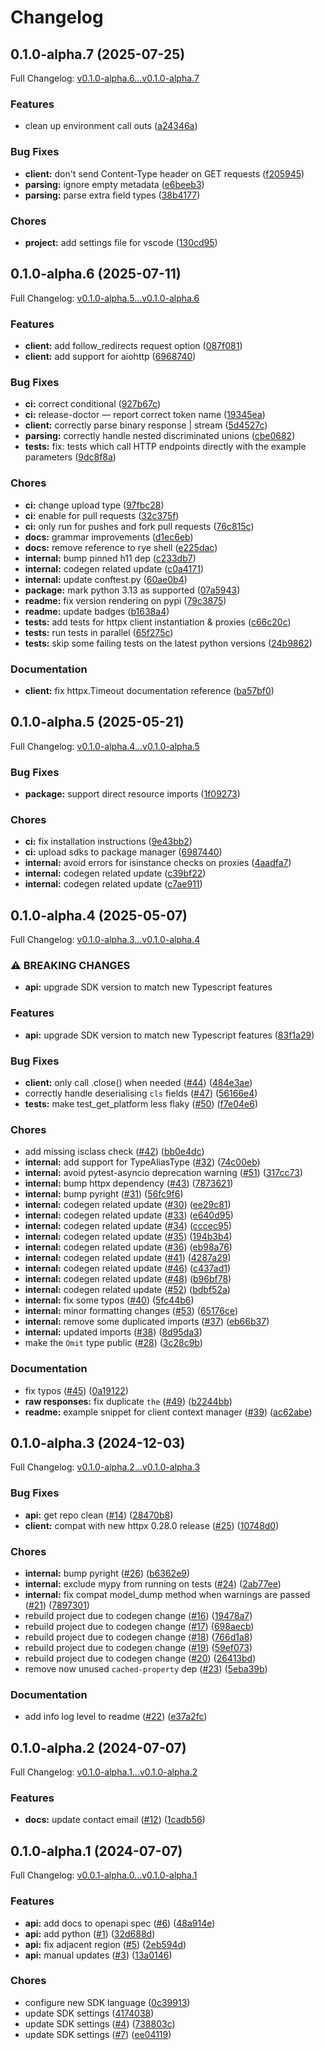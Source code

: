 # Changelog

## 0.1.0-alpha.7 (2025-07-25)

Full Changelog: [v0.1.0-alpha.6...v0.1.0-alpha.7](https://github.com/phoebe-bird/phoebe-python/compare/v0.1.0-alpha.6...v0.1.0-alpha.7)

### Features

* clean up environment call outs ([a24346a](https://github.com/phoebe-bird/phoebe-python/commit/a24346a18361ff45ecf74aec4259ed1e637de11b))


### Bug Fixes

* **client:** don't send Content-Type header on GET requests ([f205945](https://github.com/phoebe-bird/phoebe-python/commit/f205945db67cc14d75069aaf789b1cbc02001fef))
* **parsing:** ignore empty metadata ([e6beeb3](https://github.com/phoebe-bird/phoebe-python/commit/e6beeb3f0626a73da5a7ac1edd4aa2da2646d22e))
* **parsing:** parse extra field types ([38b4177](https://github.com/phoebe-bird/phoebe-python/commit/38b417781bdae4b7b780f9f1b6971ff3f36aaf2c))


### Chores

* **project:** add settings file for vscode ([130cd95](https://github.com/phoebe-bird/phoebe-python/commit/130cd95b99ad33f20727b082daac5aabe8832c17))

## 0.1.0-alpha.6 (2025-07-11)

Full Changelog: [v0.1.0-alpha.5...v0.1.0-alpha.6](https://github.com/phoebe-bird/phoebe-python/compare/v0.1.0-alpha.5...v0.1.0-alpha.6)

### Features

* **client:** add follow_redirects request option ([087f081](https://github.com/phoebe-bird/phoebe-python/commit/087f081dca8727864403f32a66448300933cfa9a))
* **client:** add support for aiohttp ([6968740](https://github.com/phoebe-bird/phoebe-python/commit/6968740ccb8830e39d3c32e3a05061da3f90e73f))


### Bug Fixes

* **ci:** correct conditional ([927b67c](https://github.com/phoebe-bird/phoebe-python/commit/927b67cfcb1d972b4fbb4ebed0e76fddf3995e33))
* **ci:** release-doctor — report correct token name ([19345ea](https://github.com/phoebe-bird/phoebe-python/commit/19345ea980544dd5933dacc6ceba41919ba56910))
* **client:** correctly parse binary response | stream ([5d4527c](https://github.com/phoebe-bird/phoebe-python/commit/5d4527c7ac682a6026e8a625e9d9149b1438131c))
* **parsing:** correctly handle nested discriminated unions ([cbe0682](https://github.com/phoebe-bird/phoebe-python/commit/cbe068244ccd8fffc63d6e8f776b4579fb2a5fd4))
* **tests:** fix: tests which call HTTP endpoints directly with the example parameters ([9dc8f8a](https://github.com/phoebe-bird/phoebe-python/commit/9dc8f8afa0b95505a5dcf5a1cc03aa78f653f698))


### Chores

* **ci:** change upload type ([97fbc28](https://github.com/phoebe-bird/phoebe-python/commit/97fbc281dd030bbf7173b86c1c91fdf6e6aa3c65))
* **ci:** enable for pull requests ([32c375f](https://github.com/phoebe-bird/phoebe-python/commit/32c375f982631b09b3e44bdd265771824a943285))
* **ci:** only run for pushes and fork pull requests ([76c815c](https://github.com/phoebe-bird/phoebe-python/commit/76c815ce62d931b02594bae35a9664f167a830ee))
* **docs:** grammar improvements ([d1ec6eb](https://github.com/phoebe-bird/phoebe-python/commit/d1ec6eb429b9c77e73e213df4e6e27855c57c231))
* **docs:** remove reference to rye shell ([e225dac](https://github.com/phoebe-bird/phoebe-python/commit/e225dac79e67526aac19dac460bedb121635bd47))
* **internal:** bump pinned h11 dep ([c233db7](https://github.com/phoebe-bird/phoebe-python/commit/c233db706a43c51418dd64a60a430b1bf54e05d3))
* **internal:** codegen related update ([c0a4171](https://github.com/phoebe-bird/phoebe-python/commit/c0a4171e29de8e93d1719c90c90252028a0d53ea))
* **internal:** update conftest.py ([60ae0b4](https://github.com/phoebe-bird/phoebe-python/commit/60ae0b4d07b5f054b097bea0479f0e02c3f4100b))
* **package:** mark python 3.13 as supported ([07a5943](https://github.com/phoebe-bird/phoebe-python/commit/07a594361df34ce72d645cf9b1685ed6586518a3))
* **readme:** fix version rendering on pypi ([79c3875](https://github.com/phoebe-bird/phoebe-python/commit/79c3875c67216eff4f8e0b221f493d5488c03f98))
* **readme:** update badges ([b1638a4](https://github.com/phoebe-bird/phoebe-python/commit/b1638a4b300645fdf0c9b4508cf9a5de51ac5f72))
* **tests:** add tests for httpx client instantiation & proxies ([c66c20c](https://github.com/phoebe-bird/phoebe-python/commit/c66c20c146fe24e887df79295be8eaffcbc1274e))
* **tests:** run tests in parallel ([65f275c](https://github.com/phoebe-bird/phoebe-python/commit/65f275c3a6e663f8d13b23ca478c8609def10435))
* **tests:** skip some failing tests on the latest python versions ([24b9862](https://github.com/phoebe-bird/phoebe-python/commit/24b98626f885d4675d8feeb7cedc49315bce6014))


### Documentation

* **client:** fix httpx.Timeout documentation reference ([ba57bf0](https://github.com/phoebe-bird/phoebe-python/commit/ba57bf076c4d84398fa9b6d85c5aca32c521732f))

## 0.1.0-alpha.5 (2025-05-21)

Full Changelog: [v0.1.0-alpha.4...v0.1.0-alpha.5](https://github.com/phoebe-bird/phoebe-python/compare/v0.1.0-alpha.4...v0.1.0-alpha.5)

### Bug Fixes

* **package:** support direct resource imports ([1f09273](https://github.com/phoebe-bird/phoebe-python/commit/1f092739a3e083b74dbf2818651f1041006352c9))


### Chores

* **ci:** fix installation instructions ([9e43bb2](https://github.com/phoebe-bird/phoebe-python/commit/9e43bb2ac1576e9ef7ff11347210285f532306ef))
* **ci:** upload sdks to package manager ([6987440](https://github.com/phoebe-bird/phoebe-python/commit/6987440d75a9bca885132c0dacda6f9dc40ee1ec))
* **internal:** avoid errors for isinstance checks on proxies ([4aadfa7](https://github.com/phoebe-bird/phoebe-python/commit/4aadfa71f18713661a1dfc22f9efb2e715dfef32))
* **internal:** codegen related update ([c39bf22](https://github.com/phoebe-bird/phoebe-python/commit/c39bf22263c57bb85b99de208e45c70c1e57de81))
* **internal:** codegen related update ([c7ae911](https://github.com/phoebe-bird/phoebe-python/commit/c7ae9114d719331086f4a275111890dd882c8edf))

## 0.1.0-alpha.4 (2025-05-07)

Full Changelog: [v0.1.0-alpha.3...v0.1.0-alpha.4](https://github.com/phoebe-bird/phoebe-python/compare/v0.1.0-alpha.3...v0.1.0-alpha.4)

### ⚠ BREAKING CHANGES

* **api:** upgrade SDK version to match new Typescript features

### Features

* **api:** upgrade SDK version to match new Typescript features ([83f1a29](https://github.com/phoebe-bird/phoebe-python/commit/83f1a295b0fbcda5d6914777ede4ecaddc8b602c))


### Bug Fixes

* **client:** only call .close() when needed ([#44](https://github.com/phoebe-bird/phoebe-python/issues/44)) ([484e3ae](https://github.com/phoebe-bird/phoebe-python/commit/484e3ae08c20157cbb81a235daf18aa53bca9eac))
* correctly handle deserialising `cls` fields ([#47](https://github.com/phoebe-bird/phoebe-python/issues/47)) ([56166e4](https://github.com/phoebe-bird/phoebe-python/commit/56166e431ac07307d0f7e4d25a5905511971fd5d))
* **tests:** make test_get_platform less flaky ([#50](https://github.com/phoebe-bird/phoebe-python/issues/50)) ([f7e04e6](https://github.com/phoebe-bird/phoebe-python/commit/f7e04e608f687f58ecbb621619deee5fc9a6f5c6))


### Chores

* add missing isclass check ([#42](https://github.com/phoebe-bird/phoebe-python/issues/42)) ([bb0e4dc](https://github.com/phoebe-bird/phoebe-python/commit/bb0e4dc7361b229ca908892d9e697b4849b58298))
* **internal:** add support for TypeAliasType ([#32](https://github.com/phoebe-bird/phoebe-python/issues/32)) ([74c00eb](https://github.com/phoebe-bird/phoebe-python/commit/74c00eb5f16b7d2c6cf91c210a7992132100c9ff))
* **internal:** avoid pytest-asyncio deprecation warning ([#51](https://github.com/phoebe-bird/phoebe-python/issues/51)) ([317cc73](https://github.com/phoebe-bird/phoebe-python/commit/317cc73943e8a3f16d3f3f5acc27f7c471c609ff))
* **internal:** bump httpx dependency ([#43](https://github.com/phoebe-bird/phoebe-python/issues/43)) ([7873621](https://github.com/phoebe-bird/phoebe-python/commit/78736215148315e67d9021f7252aa654cb4fe477))
* **internal:** bump pyright ([#31](https://github.com/phoebe-bird/phoebe-python/issues/31)) ([56fc9f6](https://github.com/phoebe-bird/phoebe-python/commit/56fc9f6d8e376ad59a310e5ee5477d1cef6e9755))
* **internal:** codegen related update ([#30](https://github.com/phoebe-bird/phoebe-python/issues/30)) ([ee29c81](https://github.com/phoebe-bird/phoebe-python/commit/ee29c817ae3bea67a36ca602e686a8e47ce01e43))
* **internal:** codegen related update ([#33](https://github.com/phoebe-bird/phoebe-python/issues/33)) ([e640d95](https://github.com/phoebe-bird/phoebe-python/commit/e640d9539985b248ef3b508c93343dd06b89f562))
* **internal:** codegen related update ([#34](https://github.com/phoebe-bird/phoebe-python/issues/34)) ([cccec95](https://github.com/phoebe-bird/phoebe-python/commit/cccec954d6dfdb94d4aee374f77b68b63c463db4))
* **internal:** codegen related update ([#35](https://github.com/phoebe-bird/phoebe-python/issues/35)) ([194b3b4](https://github.com/phoebe-bird/phoebe-python/commit/194b3b46be481eef30374a76cc4829acc17f036b))
* **internal:** codegen related update ([#36](https://github.com/phoebe-bird/phoebe-python/issues/36)) ([eb98a76](https://github.com/phoebe-bird/phoebe-python/commit/eb98a764095034b4bd8da2bde59340ca1f26d3f5))
* **internal:** codegen related update ([#41](https://github.com/phoebe-bird/phoebe-python/issues/41)) ([4287a29](https://github.com/phoebe-bird/phoebe-python/commit/4287a29895de379a38cc3ca5c506e2b579e3d05c))
* **internal:** codegen related update ([#46](https://github.com/phoebe-bird/phoebe-python/issues/46)) ([c437ad1](https://github.com/phoebe-bird/phoebe-python/commit/c437ad152220653915c1c4a49ef6e3c7f099fbcc))
* **internal:** codegen related update ([#48](https://github.com/phoebe-bird/phoebe-python/issues/48)) ([b96bf78](https://github.com/phoebe-bird/phoebe-python/commit/b96bf78ce97afb67421dc3f89ade6acc5c97b3e7))
* **internal:** codegen related update ([#52](https://github.com/phoebe-bird/phoebe-python/issues/52)) ([bdbf52a](https://github.com/phoebe-bird/phoebe-python/commit/bdbf52a0ad97c6afbb00178e7582b7594487da04))
* **internal:** fix some typos ([#40](https://github.com/phoebe-bird/phoebe-python/issues/40)) ([5fc44b6](https://github.com/phoebe-bird/phoebe-python/commit/5fc44b6ce5160daa48d6178f9b221f2a3214664a))
* **internal:** minor formatting changes ([#53](https://github.com/phoebe-bird/phoebe-python/issues/53)) ([65176ce](https://github.com/phoebe-bird/phoebe-python/commit/65176ce9ad9fb2068dd447297967dd6d866f6d55))
* **internal:** remove some duplicated imports ([#37](https://github.com/phoebe-bird/phoebe-python/issues/37)) ([eb66b37](https://github.com/phoebe-bird/phoebe-python/commit/eb66b377b34fb1a423aaf3b93ca578064601dfb1))
* **internal:** updated imports ([#38](https://github.com/phoebe-bird/phoebe-python/issues/38)) ([8d95da3](https://github.com/phoebe-bird/phoebe-python/commit/8d95da3455ca86cc236967c84ef261fe1047adb4))
* make the `Omit` type public ([#28](https://github.com/phoebe-bird/phoebe-python/issues/28)) ([3c28c9b](https://github.com/phoebe-bird/phoebe-python/commit/3c28c9b459c968964d3d57a179cc5a46e4cfc2fb))


### Documentation

* fix typos ([#45](https://github.com/phoebe-bird/phoebe-python/issues/45)) ([0a19122](https://github.com/phoebe-bird/phoebe-python/commit/0a191228b8969524f011c2a0dedeecd7d94154e3))
* **raw responses:** fix duplicate `the` ([#49](https://github.com/phoebe-bird/phoebe-python/issues/49)) ([b2244bb](https://github.com/phoebe-bird/phoebe-python/commit/b2244bb5675273bb3308fb7806a239456b8f4e46))
* **readme:** example snippet for client context manager ([#39](https://github.com/phoebe-bird/phoebe-python/issues/39)) ([ac62abe](https://github.com/phoebe-bird/phoebe-python/commit/ac62abeecbe5fc5204ff449a0dae14c8222fe743))

## 0.1.0-alpha.3 (2024-12-03)

Full Changelog: [v0.1.0-alpha.2...v0.1.0-alpha.3](https://github.com/phoebe-bird/phoebe-python/compare/v0.1.0-alpha.2...v0.1.0-alpha.3)

### Bug Fixes

* **api:** get repo clean ([#14](https://github.com/phoebe-bird/phoebe-python/issues/14)) ([28470b8](https://github.com/phoebe-bird/phoebe-python/commit/28470b8579956fe39e92b6aa55a89d34fffd5ff4))
* **client:** compat with new httpx 0.28.0 release ([#25](https://github.com/phoebe-bird/phoebe-python/issues/25)) ([10748d0](https://github.com/phoebe-bird/phoebe-python/commit/10748d06f5154bfc9fd7bffb9a035aff449189b5))


### Chores

* **internal:** bump pyright ([#26](https://github.com/phoebe-bird/phoebe-python/issues/26)) ([b6362e9](https://github.com/phoebe-bird/phoebe-python/commit/b6362e9376aa5ceb958970682459e906727a4a45))
* **internal:** exclude mypy from running on tests ([#24](https://github.com/phoebe-bird/phoebe-python/issues/24)) ([2ab77ee](https://github.com/phoebe-bird/phoebe-python/commit/2ab77ee42f02eba645742b4eacab7b10581ead61))
* **internal:** fix compat model_dump method when warnings are passed ([#21](https://github.com/phoebe-bird/phoebe-python/issues/21)) ([7897301](https://github.com/phoebe-bird/phoebe-python/commit/7897301d160007df9e843c97f60481536bd07293))
* rebuild project due to codegen change ([#16](https://github.com/phoebe-bird/phoebe-python/issues/16)) ([19478a7](https://github.com/phoebe-bird/phoebe-python/commit/19478a7560434c8c2a1fa0b1680a6bbdd8307552))
* rebuild project due to codegen change ([#17](https://github.com/phoebe-bird/phoebe-python/issues/17)) ([698aecb](https://github.com/phoebe-bird/phoebe-python/commit/698aecbd81367cbfd331f0c78bbfc85f3cfcc012))
* rebuild project due to codegen change ([#18](https://github.com/phoebe-bird/phoebe-python/issues/18)) ([766d1a8](https://github.com/phoebe-bird/phoebe-python/commit/766d1a82564c074073e51bae85da72a069ede68f))
* rebuild project due to codegen change ([#19](https://github.com/phoebe-bird/phoebe-python/issues/19)) ([59ef073](https://github.com/phoebe-bird/phoebe-python/commit/59ef073731a6377866f9c6bc00e2fe53f4ce150e))
* rebuild project due to codegen change ([#20](https://github.com/phoebe-bird/phoebe-python/issues/20)) ([26413bd](https://github.com/phoebe-bird/phoebe-python/commit/26413bdf5fb60322d22a22cac4f0ac01d6029a0a))
* remove now unused `cached-property` dep ([#23](https://github.com/phoebe-bird/phoebe-python/issues/23)) ([5eba39b](https://github.com/phoebe-bird/phoebe-python/commit/5eba39bc3dab9ad10e8b82ed8c5cc875b688df42))


### Documentation

* add info log level to readme ([#22](https://github.com/phoebe-bird/phoebe-python/issues/22)) ([e37a2fc](https://github.com/phoebe-bird/phoebe-python/commit/e37a2fc11b65f4e975262a766f2d6d08545e14b5))

## 0.1.0-alpha.2 (2024-07-07)

Full Changelog: [v0.1.0-alpha.1...v0.1.0-alpha.2](https://github.com/phoebe-bird/phoebe-python/compare/v0.1.0-alpha.1...v0.1.0-alpha.2)

### Features

* **docs:** update contact email ([#12](https://github.com/phoebe-bird/phoebe-python/issues/12)) ([1cadb56](https://github.com/phoebe-bird/phoebe-python/commit/1cadb564708531b50fc1d49a683b044e94708ab4))

## 0.1.0-alpha.1 (2024-07-07)

Full Changelog: [v0.0.1-alpha.0...v0.1.0-alpha.1](https://github.com/phoebe-bird/phoebe-python/compare/v0.0.1-alpha.0...v0.1.0-alpha.1)

### Features

* **api:** add docs to openapi spec ([#6](https://github.com/phoebe-bird/phoebe-python/issues/6)) ([48a914e](https://github.com/phoebe-bird/phoebe-python/commit/48a914ed6c19b308129b6ddb87b47600772b12f7))
* **api:** add python ([#1](https://github.com/phoebe-bird/phoebe-python/issues/1)) ([32d688d](https://github.com/phoebe-bird/phoebe-python/commit/32d688d87fe45ec05fe15306d48632eb246eaacf))
* **api:** fix adjacent region ([#5](https://github.com/phoebe-bird/phoebe-python/issues/5)) ([2eb594d](https://github.com/phoebe-bird/phoebe-python/commit/2eb594db27e90b97532c0fb52ebf12b93cf3e297))
* **api:** manual updates ([#3](https://github.com/phoebe-bird/phoebe-python/issues/3)) ([13a0146](https://github.com/phoebe-bird/phoebe-python/commit/13a0146de8696542ad5631252ff10851f85b06ba))


### Chores

* configure new SDK language ([0c39913](https://github.com/phoebe-bird/phoebe-python/commit/0c39913d143536aa1d7e096e79a74ad2ab8d973e))
* update SDK settings ([4174038](https://github.com/phoebe-bird/phoebe-python/commit/4174038355ba0b0c5ef9777709a00c5478925eaf))
* update SDK settings ([#4](https://github.com/phoebe-bird/phoebe-python/issues/4)) ([738803c](https://github.com/phoebe-bird/phoebe-python/commit/738803cff82bd54b44b8746f4b0fd5162c27ec1b))
* update SDK settings ([#7](https://github.com/phoebe-bird/phoebe-python/issues/7)) ([ee04119](https://github.com/phoebe-bird/phoebe-python/commit/ee041194307a44b0e723e7441a1e778e34495e5e))
